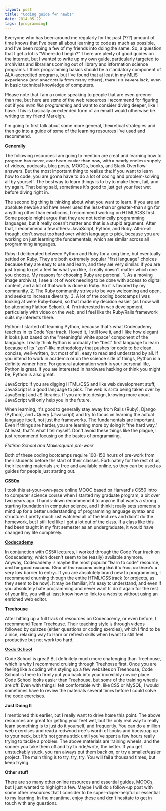 ```yaml
---
layout: post
title: "Coding guide for newbs"
date: 2014-05-22
tags: [programming]
---
```



Everyone who has been around me regularly for the past (???) amount of time knows that I've been all about learning to code as much as possible, and I've been roping a few of my friends into doing the same. So, a question that I get a lot is "Where do I begin?" There are plenty of good guides on the internet, but I wanted to write up my own guide, particularly targeted to archivists and librarians coming out of library and information science programs. I think programming basics should be a mandatory component of ALA-accredited programs, but I've found that at least in my MLIS experience (and anecdotally from many others), there is a severe lack, even in basic technical knowledge of computers.

Please note that I am a novice speaking to people that are even greener than me, but here are some of the web resources I recommend for figuring out if you _even like programming_ and want to consider diving deeper, like I have. This is basically an extended form of an email I would otherwise be writing to my friend Marleigh.

I'm going to first talk about some more general, theoretical strategies and then go into a guide of some of the learning resources I've used and recommend.

**Generally**

The following resources I am going to mention are great and learning how to program has never, ever been easier than now, with a nearly endless supply of videos, podcasts, blog posts, MOOCs, books, and Stack Overflow answers. But the most important thing to realize that if you want to learn how to code, you are gonna have to do a lot of coding and problem-solving all by yourself. The best way to learn things is to try to make them, fail, and try again. That being said, sometimes it's good to just get your feet wet before diving right in.

The second big thing is thinking about what you want to learn. If you are an absolute newbie and have never used the less-than or greater-than sign for anything other than emoticons, I recommend working on HTML/CSS first. Some people might argue that they are not technically programming languages, but it really doesn't matter and that is a stupid argument. After that, I recommend a few others: JavaScript, Python, and Ruby. All-in-all though, don't sweat too hard over which language to pick, because you are working on just learning the fundamentals, which are similar across all programming languages.

Ruby: I deliberated between Python and Ruby for a long time, but eventually settled on Ruby. They are both extremely popular "first language" choices because they are easy to use and learn, and they are very similar. If you are just trying to get a feel for what you like, it really doesn't matter which one you choose. My reasons for choosing Ruby are personal. 1. As a moving image archivist, I see a lot of work needing to be done with access to digital content, and a lot of that work is done in Ruby. So it is favored by my community. 2. The Ruby community strives to be very welcoming and open, and seeks to increase diversity. 3. A lot of the coding bootcamps I was looking at were Ruby-based, so that made my decision easier (as I now will be attending Flatiron School). 4. I'm interested in web development, particularly with video on the web, and I feel like the Ruby/Rails framework suits my interests there.

Python: I started off learning Python, because that's what Codecademy teaches in its Code Year track. I loved it, I still love it, and I like how elegant it looks just based on the "meaningful white space" component of the language. I really think Python is probably the "best" first language to learn because of its "zen"-like methodology that pushes for code to be clean, concise, well-written, but most of all, easy to read and understand by all. If you intend to work in academia or on the science side of things, Python is a definite winner here. For general automation work in your personal life, Python is great. If you are interested in hardware hacking or think you might be, Python is also great.

JavaScript: If you are digging HTML/CSS and like web development stuff, JavaScript is a good language to pick. The web is sorta being taken over by JavaScript and JS libraries. If you are into design, knowing more about JavaScript will only help you in the future. 

When learning, it's good to generally stay away from Rails (Ruby), Django (Python), and JQuery (Javascript) and try to focus on learning the actual language itself, not just the frameworks. The fundamentals are important. Even if things are harder, you are learning more by doing it "the hard way." At least, that's what I tell myself. Don't avoid these things like the plague, I just recommend focusing on the basics of programming.

*Flatiron School and Makersquare pre-work*

Both of these coding bootcamps require 100-150 hours of pre-work from their students before the start of their classes. Fortunately for the rest of us, their learning materials are free and available online, so they can be used as guides for people just starting out.

**[CS50x](https://www.edx.org/course/harvardx/harvardx-cs50x-introduction-computer-1022)**

I took this at-your-own-pace online MOOC based on Harvard's CS50 intro to computer science course when I started my graduate program, a bit over two years ago. I hands-down recommend it to anyone that wants a strong starting foundation in computer science, and I think it really sets someone's mind up for a better understanding of programming language syntax and structure. I pretty much just watched all of the lectures and didn't do the homework, but I still feel like I got a lot out of the class. If a class like this had been taught in my first semester as an undergraduate, it would have changed my life completely.

**[Codecademy](http://www.codecademy.com)**

In conjunction with CS50 lectures, I worked through the Code Year track on Codecademy, which doesn't seem to be (easily) available anymore. Anyway, Codecademy is maybe the most popular "learn to code" resource, and for good reasons. (One of the reasons being that it's free, so there's a very low barrier to entry). If you are absolutely brand new to programming, I recommend churning through the entire HTML/CSS track (or projects, as they seem to be now). It may be familiar, it's easy to understand, and even if you absolutely hate programming and never want to do it again for the rest of your life, you will at least know how to link to a website without using an enriched web editor. 

**[Treehouse](http://teamtreehouse.com)**

After hitting up a full track of resources on Codecademy, or even before, I recommend Team Treehouse. Their teaching style is through videos followed by quizzes (either questions or coding exercies), which I find to be a nice, relaxing way to learn or refresh skills when I want to still feel productive but not work too hard.

**[Code School](http://www.codeschool.com)**

Code School is great! But definitely much more challenging than Treehouse, which is why I recommend cruising through Treehouse first. Once you are feeling like a coding whiz  styling up a few websites on Treehouse, Code School is there to firmly put you back into your incredibly novice place. Code School looks easier than Treehouse, but some of the training wheels are off. Even with things I felt comfortable with, like CSS or MySQL, I would sometimes have to review the materials several times before I could solve the code exercises.

**Just Doing It**

I mentioned this earlier, but I really want to drive home this point. The above resources are great for getting your feet wet, but the only real way to really learn something is to just do it yourself, and frequently. You can do a million web exercises and read a redwood tree's worth of books and bootstrap up to your neck, but it's not gonna stick until you've spent a few hours really trying to tackle a problem. The above materials are training wheels, and the sooner you take them off and try to ride/write, the better. If you get unstuckably stuck, you can always put them back on, or try a smaller/easier project. The main thing is to try, try, try. You will fail a thousand times, but keep trying.

**Other stuff**

There are so many other online resources and essential guides, [MOOCs](http://www.openculture.com/freeonlinecourses), but I just wanted to highlight a few. Maybe I will do a follow-up post with some other resources that I consider to be super-duper-helpful or essential to my learning. In the meantime, enjoy these and don't hesitate to get in touch with any questions.